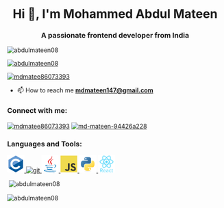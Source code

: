 <h1 align="center">Hi 👋, I'm Mohammed Abdul Mateen</h1>
<h3 align="center">A passionate frontend developer from India</h3>

<p align="left"> <img src="https://komarev.com/ghpvc/?username=abdulmateen08&label=Profile%20views&color=0e75b6&style=flat" alt="abdulmateen08" /> </p>

<p align="left"> <a href="https://github.com/ryo-ma/github-profile-trophy"><img src="https://github-profile-trophy.vercel.app/?username=abdulmateen08" alt="abdulmateen08" /></a> </p>

<p align="left"> <a href="https://twitter.com/mdmatee86073393" target="blank"><img src="https://img.shields.io/twitter/follow/mdmatee86073393?logo=twitter&style=for-the-badge" alt="mdmatee86073393" /></a> </p>

- 📫 How to reach me **mdmateen147@gmail.com**

<h3 align="left">Connect with me:</h3>
<p align="left">
<a href="https://twitter.com/mdmatee86073393" target="blank"><img align="center" src="https://raw.githubusercontent.com/rahuldkjain/github-profile-readme-generator/master/src/images/icons/Social/twitter.svg" alt="mdmatee86073393" height="30" width="40" /></a>
<a href="https://linkedin.com/in/md-mateen-94426a228" target="blank"><img align="center" src="https://raw.githubusercontent.com/rahuldkjain/github-profile-readme-generator/master/src/images/icons/Social/linked-in-alt.svg" alt="md-mateen-94426a228" height="30" width="40" /></a>
</p>

<h3 align="left">Languages and Tools:</h3>
<p align="left"> <a href="https://www.cprogramming.com/" target="_blank" rel="noreferrer"> <img src="https://raw.githubusercontent.com/devicons/devicon/master/icons/c/c-original.svg" alt="c" width="40" height="40"/> </a> <a href="https://git-scm.com/" target="_blank" rel="noreferrer"> <img src="https://www.vectorlogo.zone/logos/git-scm/git-scm-icon.svg" alt="git" width="40" height="40"/> </a> <a href="https://www.java.com" target="_blank" rel="noreferrer"> <img src="https://raw.githubusercontent.com/devicons/devicon/master/icons/java/java-original.svg" alt="java" width="40" height="40"/> </a> <a href="https://developer.mozilla.org/en-US/docs/Web/JavaScript" target="_blank" rel="noreferrer"> <img src="https://raw.githubusercontent.com/devicons/devicon/master/icons/javascript/javascript-original.svg" alt="javascript" width="40" height="40"/> </a> <a href="https://www.python.org" target="_blank" rel="noreferrer"> <img src="https://raw.githubusercontent.com/devicons/devicon/master/icons/python/python-original.svg" alt="python" width="40" height="40"/> </a> <a href="https://reactjs.org/" target="_blank" rel="noreferrer"> <img src="https://raw.githubusercontent.com/devicons/devicon/master/icons/react/react-original-wordmark.svg" alt="react" width="40" height="40"/> </a> </p>

<p>&nbsp;<img align="center" src="https://github-readme-stats.vercel.app/api?username=abdulmateen08&show_icons=true&locale=en" alt="abdulmateen08" /></p>

<p><img align="center" src="https://github-readme-streak-stats.herokuapp.com/?user=abdulmateen08&" alt="abdulmateen08" /></p>

